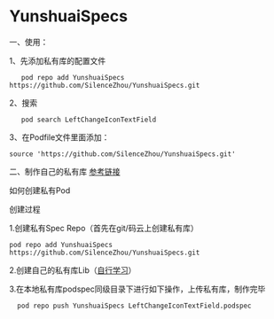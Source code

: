 # YunshuaiSpecs

一、使用：

1、先添加私有库的配置文件
```
   pod repo add YunshuaiSpecs https://github.com/SilenceZhou/YunshuaiSpecs.git
```

2、搜索 
```
   pod search LeftChangeIconTextField
```
3、在Podfile文件里面添加：
```
source 'https://github.com/SilenceZhou/YunshuaiSpecs.git'
```
   





二、制作自己的私有库 [参考链接](http://www.jianshu.com/p/7559242455d5)

如何创建私有Pod

创建过程

1.创建私有Spec Repo（首先在git/码云上创建私有库）
 ```
 pod repo add YunshuaiSpecs https://github.com/SilenceZhou/YunshuaiSpecs.git
 ```
 
 2.创建自己的私有库Lib（[自行学习](http://www.jianshu.com/p/32ba94d41861)）
 
 3.在本地私有库podspec同级目录下进行如下操作，上传私有库，制作完毕
 ```
   pod repo push YunshuaiSpecs LeftChangeIconTextField.podspec
```




